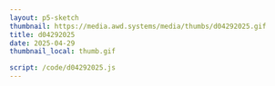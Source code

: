 ```yaml
---
layout: p5-sketch
thumbnail: https://media.awd.systems/media/thumbs/d04292025.gif
title: d04292025
date: 2025-04-29
thumbnail_local: thumb.gif

script: /code/d04292025.js
---
```

